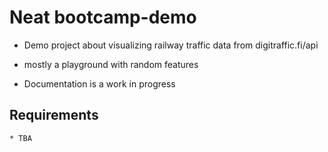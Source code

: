 # Neat bootcamp-demo #

   * Demo project about visualizing railway traffic data from digitraffic.fi/api

   * mostly a playground with random features

   * Documentation is a work in progress

## Requirements
    * TBA

  

